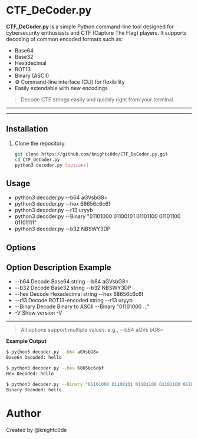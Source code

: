 # CTF_DeCoder.py

**CTF_DeCoder.py** is a simple Python command-line tool designed for cybersecurity enthusiasts and CTF (Capture The Flag) players. It supports decoding of common encoded formats such as:

- Base64
- Base32
- Hexadecimal
- ROT13
- Binary (ASCII)
- ⚙ Command-line interface (CLI) for flexibility
-  Easily extendable with new encodings

> Decode CTF strings easily and quickly right from your terminal.

---


---

##  Installation

1. Clone the repository:
   ```bash
   git clone https://github.com/knightc0de/CTF_DeCoder.py.git
   cd CTF_DeCoder.py
   python3 decoder.py [options]

## Usage 
 - python3 decoder.py --b64 aGVsbG8=
 - python3 decoder.py --hex 68656c6c6f
 - python3 decoder.py --r13 uryyb
 - python3 decoder.py --Binary "01101000 01100101 01101100 01101100 01101111"
 - python3 decoder.py --b32 NBSWY3DP

## Options
**Option	Description	Example**
---
- --b64	Decode Base64 string	--b64 aGVsbG8=
- --b32	Decode Base32 string	--b32 NBSWY3DP
- --hex	Decode Hexadecimal string	--hex 68656c6c6f
- --r13	Decode ROT13-encoded string	--r13 uryyb
- --Binary	Decode Binary to ASCII	--Binary "01101000 ..."
- -V	Show version	-V
---
> All options support multiple values: e.g., --b64 aGVs bG8=

 **Example Output**
```bash
$ python3 decoder.py --b64 aGVsbG8=
Base64 Decoded: hello

$ python3 decoder.py --hex 68656c6c6f
Hex Decoded: hello

$ python3 decoder.py --Binary "01101000 01100101 01101100 01101100 01101111"
Binary Decoded: hello
``` 
# Author 
Created by @knightc0de

